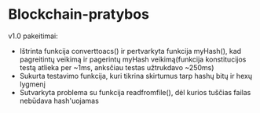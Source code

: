 # Blockchain-pratybos
v1.0 pakeitimai:

- Ištrinta funkcija converttoacs() ir pertvarkyta funkcija myHash(), kad pagreitintų veikimą ir pagerintų myHash veikimą(funkcija konstitucijos testą atlieka per ~1ms, anksčiau testas užtrukdavo ~250ms)
- Sukurta testavimo funkcija, kuri tikrina skirtumus tarp hashų bitų ir hexų lygmenį
- Sutvarkyta problema su funkcija readfromfile(), dėl kurios tuščias failas nebūdava hash'uojamas
